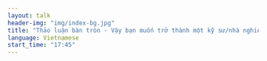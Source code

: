 ```yaml
---
layout: talk
header-img: "img/index-bg.jpg"
title: "Thảo luận bàn tròn - Vậy bạn muốn trở thành một kỹ sư/nhà nghiên cứu an toàn thông tin?"
language: Vietnamese
start_time: "17:45"
---
```

